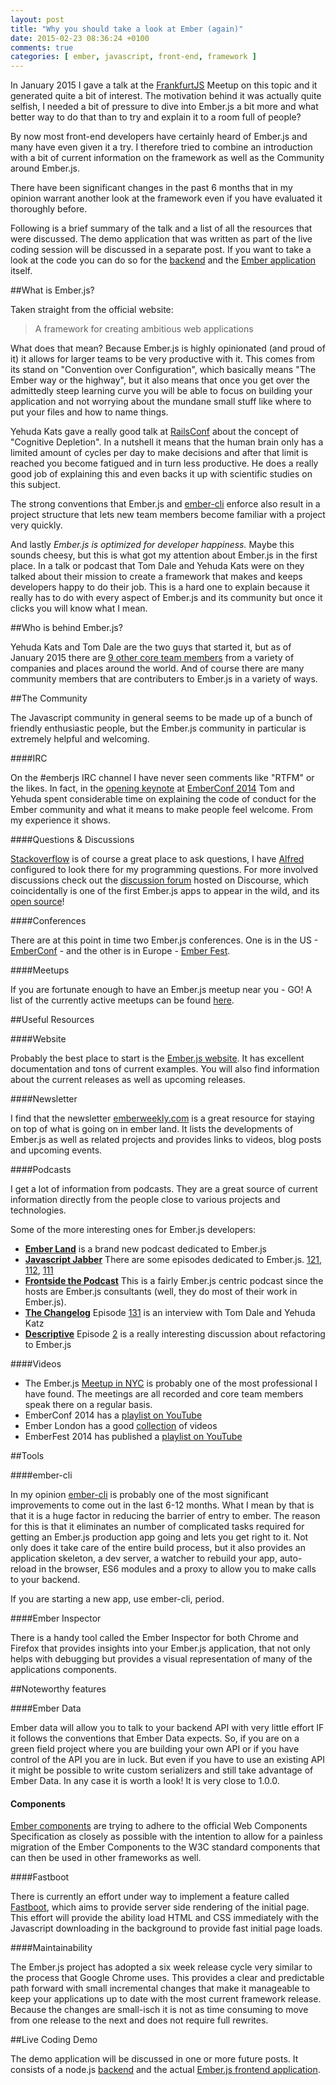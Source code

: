 ```yaml
---
layout: post
title: "Why you should take a look at Ember (again)"
date: 2015-02-23 08:36:24 +0100
comments: true
categories: [ ember, javascript, front-end, framework ]
---
```

In January 2015 I gave a talk at the [FrankfurtJS](http://frankfurtjs.org) Meetup on this topic and it generated quite a bit of interest. The motivation behind it was actually quite selfish, I needed a bit of pressure to dive into Ember.js a bit more and what better way to do that than to try and explain it to a room full of people?

By now most front-end developers have certainly heard of Ember.js and many have even given it a try. I therefore tried to combine an introduction with a bit of current information on the framework as well as the Community around Ember.js.

There have been significant changes in the past 6 months that in my opinion warrant another look at the framework even if you have evaluated it thoroughly before.

<script async class="speakerdeck-embed" data-id="3d3f1dc0851801328fc62e7b8af14da2" data-ratio="1.77777777777778" src="//speakerdeck.com/assets/embed.js"></script>
<!--more-->

Following is a brief summary of the talk and a list of all the resources that were discussed. The demo application that was written as part of the live coding session will be discussed in a separate post. If you want to take a look at the code you can do so for the [backend](https://github.com/hglattergotz/node-twitter-example) and the [Ember application](https://github.com/hglattergotz/ember-twitter-demo) itself.

##What is Ember.js?

Taken straight from the official website:

>A framework for creating ambitious web applications

What does that mean? Because Ember.js is highly opinionated (and proud of it) it allows for larger teams to be very productive with it. This comes from its stand on "Convention over Configuration", which basically means "The Ember way or the highway", but it also means that once you get over the admittedly steep learning curve you will be able to focus on building your application and not worrying about the mundane small stuff like where to put your files and how to name things.

Yehuda Kats gave a really good talk at [RailsConf](http://www.confreaks.com/videos/3337-railsconf-keynote-10-years) about the concept of "Cognitive Depletion". In a nutshell it means that the human brain only has a limited amount of cycles per day to make decisions and after that limit is reached you become fatigued and in turn less productive. He does a really good job of explaining this and even backs it up with scientific studies on this subject.

The strong conventions that Ember.js and [ember-cli](http://ember-cli.com) enforce also result in a project structure that lets new team members become familiar with a project very quickly.

And lastly *Ember.js is optimized for developer happiness.* Maybe this sounds cheesy, but this is what got my attention about Ember.js in the first place. In a talk or podcast that Tom Dale and Yehuda Kats were on they talked about their mission to create a framework that makes and keeps developers happy to do their job. This is a hard one to explain because it really has to do with every aspect of Ember.js and its community but once it clicks you will know what I mean.

##Who is behind Ember.js?

Yehuda Kats and Tom Dale are the two guys that started it, but as of January 2015 there are [9 other core team members](http://emberjs.com/team/) from a variety of companies and places around the world. And of course there are many community members that are contributers to Ember.js in a variety of ways.

##The Community

The Javascript community in general seems to be made up of a bunch of friendly enthusiastic people, but the Ember.js community in particular is extremely helpful and welcoming.

####IRC

On the #emberjs IRC channel I have never seen comments like "RTFM" or the likes. In fact, in the [opening keynote](https://www.youtube.com/watch?v=pON2erqemDY) at [EmberConf 2014](http://emberconf.com/) Tom and Yehuda spent considerable time on explaining the code of conduct for the Ember community and what it means to make people feel welcome. From my experience it shows.

####Questions & Discussions

[Stackoverflow](http://stackoverflow.com/questions/tagged/ember.js) is of course a great place to ask questions, I have [Alfred](http://www.alfredapp.com/) configured to look there for my programming questions.
For more involved discussions check out the [discussion forum](http://discuss.emberjs.com/) hosted on Discourse, which coincidentally is one of the first Ember.js apps to appear in the wild, and its [open source](https://github.com/discourse/discourse)!

####Conferences

There are at this point in time two Ember.js conferences. One is in the US - [EmberConf](http://emberconf.com) - and the other is in Europe - [Ember Fest](https://emberfest.eu/).

####Meetups

If you are fortunate enough to have an Ember.js meetup near you - GO! A list of the currently active meetups can be found [here](http://emberjs.com/community/meetups/).

##Useful Resources

####Website

Probably the best place to start is the [Ember.js website](http://emberjs.com). It has excellent documentation and tons of current examples. You will also find information about the current releases as well as upcoming releases.

####Newsletter

I find that the newsletter [emberweekly.com](http://emberweekly.com) is a great resource for staying on top of what is going on in ember land. It lists the developments of Ember.js as well as related projects and provides links to videos, blog posts and upcoming events.

####Podcasts

I get a lot of information from podcasts. They are a great source of current information directly from the people close to various projects and technologies.

Some of the more interesting ones for Ember.js developers:

* [__Ember Land__](http://www.ember.land/) is a brand new podcast dedicated to Ember.js
* [__Javascript Jabber__](http://devchat.tv/js-jabber/)
  There are some episodes dedicated to Ember.js. [121](http://devchat.tv/js-jabber/121-jsj-broccoli-js-with-jo-liss), [112](http://devchat.tv/js-jabber/112-jsj-refactoring-javascript-apps-into-a-framework-with-brandon-hays), [111](http://devchat.tv/js-jabber/111-jsj-the-ember-js-project-with-erik-bryn)
* [__Frontside the Podcast__](https://frontsidethepodcast.simplecast.fm)
  This is a fairly Ember.js centric podcast since the hosts are Ember.js consultants (well, they do most of their work in Ember.js).
* [__The Changelog__](http://thechangelog.com/)
  Episode [131](http://thechangelog.com/131/) is an interview with Tom Dale and Yehuda Katz
* [__Descriptive__](http://descriptive.audio/)
  Episode [2](http://descriptive.audio/episodes/2) is a really interesting discussion about refactoring to Ember.js

####Videos

* The Ember.js [Meetup in NYC](https://www.youtube.com/user/EmberNYC) is probably one of the most professional I have found.
  The meetings are all recorded and core team members speak there on a regular basis.
* EmberConf 2014 has a [playlist on YouTube](https://www.youtube.com/playlist?list=PLE7tQUdRKcyaOyfBnAndJxQ9PNVmKva0d)
* Ember London has a good [collection](https://vimeo.com/emberlondon/videos) of videos
* EmberFest 2014 has published a [playlist on YouTube](https://www.youtube.com/playlist?list=PLN4SpDLOSVkSbGTLohVaYGDB8hxWxGPBA)

##Tools

####ember-cli

In my opinion [ember-cli](http://www.ember-cli.com/) is probably one of the most significant improvements to come out in the last 6-12 months. What I mean by that is that it is a huge factor in reducing the barrier of entry to ember. The reason for this is that it eliminates an number of complicated tasks required for getting an Ember.js production app going and lets you get right to it. Not only does it take care of the entire build process, but it also provides an application skeleton, a dev server, a watcher to rebuild your app, auto-reload in the browser, ES6 modules and a proxy to allow you to make calls to your backend.

If you are starting a new app, use ember-cli, period.

####Ember Inspector

There is a handy tool called the Ember Inspector for both Chrome and Firefox that provides insights into your Ember.js application, that not only helps with debugging but provides a visual representation of many of the applications components.

##Noteworthy features

####Ember Data

Ember data will allow you to talk to your backend API with very little effort IF it follows the conventions that Ember Data expects. So, if you are on a green field project where you are building your own API or if you have control of the API you are in luck.  But even if you have to use an existing API it might be possible to write custom serializers and still take advantage of Ember Data. In any case it is worth a look! It is very close to 1.0.0.

#### Components

[Ember components](http://emberjs.com/guides/components/) are trying to adhere to the official Web Components Specification as closely as possible with the intention to allow for a painless migration of the Ember Components to the W3C standard components that can then be used in other frameworks as well.

####Fastboot

There is currently an effort under way to implement a feature called [Fastboot](http://emberjs.com/blog/2015/01/08/inside-fastboot-faking-the-dom-in-node.html), which aims to provide server side rendering of the initial page. This effort will provide the ability load HTML and CSS immediately with the Javascript downloading in the background to provide fast initial page loads.

####Maintainability

The Ember.js project has adopted a six week release cycle very similar to the process that Google Chrome uses.  This provides a clear and predictable path forward with small incremental changes that make it manageable to keep your applications up to date with the most current framework release.  Because the changes are small-isch it is not as time consuming to move from one release to the next and does not require full rewrites.

##Live Coding Demo

The demo application will be discussed in one or more future posts. It consists of a node.js [backend](https://github.com/hglattergotz/node-twitter-example) and the actual [Ember.js frontend application](https://github.com/hglattergotz/ember-twitter-demo).

